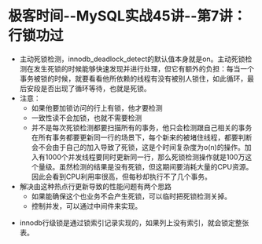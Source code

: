 # 极客时间--MySQL实战45讲--第7讲：行锁功过

* 主动死锁检测，innodb_deadlock_detect的默认值本身就是on。主动死锁检测在发生死锁的时候能够快速发现并进行处理，但它有额外的负担：每当一个事务被锁的时候，就要看看他所依赖的线程有没有被别人锁住，如此循环，最后安段是否出现了循环等待，也就是死锁。
* 注意：
    - 如果他要加锁访问的行上有锁，他才要检测
    - 一致性读不会加锁，也就不需要检测
    - 并不是每次死锁检测都要扫描所有的事务，他只会检测跟自己相关的事务
            在所有事务都要更新同一行的场景下，每个新来的被堵住线程，都要判断会不会由于自己的加入导致了死锁，这是个时间复杂度为o(n)的操作。加入有1000个并发线程要同时更新同一行，那么死锁检测操作就是100万这个量级。虽然检测的结果是没有死锁，但这期间要消耗大量的CPU资源。因此会看到CPU利用率很高，但每秒却执行不了几个事务。
* 解决由这种热点行更新导致的性能问题有两个思路
    - 如果能确保这个也业务不会产生死锁，可以临时把死锁检测关掉。
    - 控制并发，可以通过中间件来实现。
- innodb行级锁是通过锁索引记录实现的，如果列上没有索引，就会锁定整张表。
